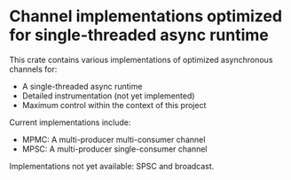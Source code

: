 # Channel implementations optimized for single-threaded async runtime

This crate contains various implementations of optimized asynchronous channels
for:

- A single-threaded async runtime
- Detailed instrumentation (not yet implemented)
- Maximum control within the context of this project

Current implementations include:

- MPMC: A multi-producer multi-consumer channel
- MPSC: A multi-producer single-consumer channel

Implementations not yet available: SPSC and broadcast.